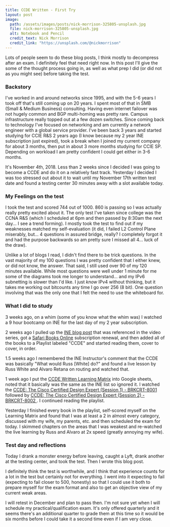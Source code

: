 ```yaml
---
title: CCDE Written - First Try
layout: post
image:
  path: /assets/images/posts/nick-morrison-325805-unsplash.jpg
  file: nick-morrison-325805-unsplash.jpg
  alt: Notebook and Pencil
  credit_text: Nick Morrison
  credit_link: "https://unsplash.com/@nickmorrison"
---
```

Lots of people seem to do these blog posts, I think mostly to decompress after an exam. I definitely feel that need right now. In this post I'll give the some of the thought process going in, as well as what prep I did (or did not as you might see) before taking the test.

<!--more-->

### Backstory
 I've worked in and around networks since 1995, and with the 5-6 years I took off that's still coming up on 20 years. I spent most of that in SMB (Small & Medium Business) consulting. Having even internet failover was not hugely common and BGP multi-homing was pretty rare. Campus infrastructure really topped out at a few dozen switches. Since coming back to technology I've focused on networking and am currently a network engineer with a global service provider. I've been back 3 years and started studying for CCIE R&S 2 years ago (I know because my 2 year INE subscription just expired), took a break when I joined my current company for about 3 months, then put in about 3 more months studying for CCIE SP. Depending on workload I am pretty confident I could get either in 3-6 months.

It's November 4th, 2018. Less than 2 weeks since I decided I was going to become a CCDE and do it on a relatively fast track. Yesterday I decided I was too stressed out about it to wait until my November 17th written test date and found a testing center 30 minutes away with a slot available today.

### My Feelings on the test
I took the test and scored 744 out of 1000. 860 is passing so I was actually really pretty excited about it. The only test I've taken since college was the CCNA R&S (which I scheduled at 6pm and then passed by 8:30am the next day... I see a trend forming). I mostly took the test to find out if my weaknesses matched my self-evaluation (it did, I failed L2 Control Plane miserably, but... 4 questions in assured bridge, really? I completely forgot it and had the purpose backwards so am pretty sure I missed all 4... luck of the draw).

Unlike a lot of blogs I read, I didn't find there to be trick questions. In the vast majority of my 100 questions I was pretty confident that I either knew, or did not know, the answer. That said, I still used over 90 of my 120 minutes available. While most questions were well under 1 minute for me some of the diagrams took me longer to understand... and my IPv6 subnetting is slower than I'd like. I just _know_ IPv4 without thinking, but it takes me working out bitcounts any time I go over 256 (8 bit). One question involving that was the only one that I felt the need to use the whiteboard for.

### What I did to study
3 weeks ago, on a whim (some of you know what the whim was) I watched a 9 hour bootcamp on INE for the last day of my 2 year subscription.

2 weeks ago I pulled up the [INE blog post](https://blog.ine.com/2010/09/26/ccde-practical-exam-recommended-reading) that was referenced in the video series, got a [Safari Books Online](safaribooksonline.com) subscription renewal, and then added all of the books to a Playlist labeled "CCDE" and started reading them, cover to cover, in order.

1.5 weeks ago I remembered the INE Instructor's comment that the CCDE was basically "What would Russ [White] do?" and found a live lesson by Russ White and Alvaro Retana on routing and watched that.

1 week ago I put the [CCDE Written Learning Matrix](https://learningcontent.cisco.com/cln_storage/text/cln/marketing/ccie-learning-matrix/CCDE-Written-Learning-Matrix.xlsx) into Google sheets, noted that it basically was the same as the INE list so ignored it. I watched the [CCDE: The Cisco Certified Design Expert (Session 1) - BRKCRT-8001](https://ciscolive.cisco.com/on-demand-library/?search=CCDE#/session/15355576267590012fTX) followed by [CCDE: The Cisco Certified Design Expert (Session 2) - BRKCRT-8002
](https://ciscolive.cisco.com/on-demand-library/?search=CCDE#/session/1535558162022001BCGs). I continued reading the playlist.

Yesterday I finished every book in the playlist, self-scored myself on the Learning Matrix and found that I was at least a 2 in almost every category, discussed with my wife, my parents, etc. and then scheduled the exam for today. I skimmed chapters on the areas that I was weakest and re-watched the live learning by Russ and Alvaro at 2x speed (greatly annoying my wife).

### Test day and reflections
Today I drank a monster energy before leaving, caught a Lyft, drank another at the testing center, and took the test. Then I wrote this blog post.

I definitely think the test is worthwhile, and I think that experience counts for a lot in the test but certainly not for everything. I went into it expecting to fail (expecting to fail closer to 500, honestly) so that I could use it both to prepare myself for the exam format and also to get an objective view of my current weak areas.

I will retest in December and plan to pass then. I'm not sure yet when I will schedule my practical/qualification exam. It's only offered quarterly and it seems there's an additional quarter to grade them at this time so it would be six months before I could take it a second time even if I am very close.
